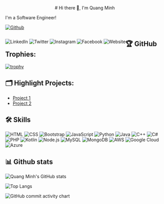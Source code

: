 <p align="center"># Hi there 👋, I'm Quang Minh</p>

I'm a Software Engineer!

[![Github](https://img.shields.io/github/followers/quangminh24112005?label=Follow&style=social)](https://github.com/quangminh24112005)

<p style="float: left; text-align: center; text-decoration: none;">
    <a href="https://www.linkedin.com/in/yourusername/" style="text-decoration: none;">
        <img src="https://img.shields.io/badge/-LinkedIn-blue?style=flat-square&logo=Linkedin&logoColor=white"
            alt="LinkedIn">
    </a>
    <a href="https://twitter.com/yourusername" style="text-decoration: none;">
        <img src="https://img.shields.io/badge/-Twitter-blue?style=flat-square&logo=Twitter&logoColor=white"
            alt="Twitter">
    </a>
    <a href="https://www.instagram.com/yourusername/" style="text-decoration: none;">
        <img src="https://img.shields.io/badge/-Instagram-purple?style=flat-square&logo=Instagram&logoColor=white"
            alt="Instagram">
    </a>
    <a href="https://www.facebook.com/yourusername/" style="text-decoration: none;">
        <img src="https://img.shields.io/badge/-Facebook-blue?style=flat-square&logo=Facebook&logoColor=white"
            alt="Facebook">
    </a>
    <a href="https://yourwebsite.com" style="text-decoration: none;">
        <img src="https://img.shields.io/badge/-Website-black?style=flat-square&logo=Google-Chrome&logoColor=white"
            alt="Website">
    </a>
</p>

## 🏆 GitHub Trophies:
[![trophy](https://github-profile-trophy.vercel.app/?username=quangminh24112005&theme=nord&column=7)](https://github.com/ryo-ma/github-profile-trophy)

## 🗂️ Highlight Projects:
- [Project 1](https://github.com/quangminh24112005/project1)
- [Project 2](https://github.com/quangminh24112005/project2)

## 🛠 Skills
![HTML](https://img.shields.io/badge/-HTML-E34F26?style=flat-square&logo=html5&logoColor=white)
![CSS](https://img.shields.io/badge/-CSS-1572B6?style=flat-square&logo=css3&logoColor=white)
![Bootstrap](https://img.shields.io/badge/-Bootstrap-7952B3?style=flat-square&logo=bootstrap&logoColor=white)
![JavaScript](https://img.shields.io/badge/-JavaScript-F7DF1E?style=flat-square&logo=javascript&logoColor=black)
![Python](https://img.shields.io/badge/-Python-3776AB?style=flat-square&logo=python&logoColor=white)
![Java](https://img.shields.io/badge/-Java-007396?style=flat-square&logo=java&logoColor=white)
![C++](https://img.shields.io/badge/-C++-00599C?style=flat-square&logo=c%2B%2B&logoColor=white)
![C#](https://img.shields.io/badge/-C%23-239120?style=flat-square&logo=c-sharp&logoColor=white)
![PHP](https://img.shields.io/badge/-PHP-777BB4?style=flat-square&logo=php&logoColor=white)
![Kotlin](https://img.shields.io/badge/-Kotlin-0095D5?style=flat-square&logo=kotlin&logoColor=white)
![Node.js](https://img.shields.io/badge/-Node.js-339933?style=flat-square&logo=node.js&logoColor=white)
![MySQL](https://img.shields.io/badge/-MySQL-4479A1?style=flat-square&logo=mysql&logoColor=white)
![MongoDB](https://img.shields.io/badge/-MongoDB-47A248?style=flat-square&logo=mongodb&logoColor=white)
![AWS](https://img.shields.io/badge/-AWS-232F3E?style=flat-square&logo=amazon-aws&logoColor=white)
![Google Cloud](https://img.shields.io/badge/-Google%20Cloud-4285F4?style=flat-square&logo=google-cloud&logoColor=white)
![Azure](https://img.shields.io/badge/-Azure-0089D6?style=flat-square&logo=microsoft-azure&logoColor=white)

## 📊 Github stats

![Quang Minh's GitHub
stats](https://github-readme-stats.vercel.app/api?username=quangminh24112005&show_icons=true&theme=tokyonight)

![Top Langs](https://github-readme-stats.vercel.app/api/top-langs/?username=quangminh24112005&theme=tokyonight)

![GitHub commit activity chart](https://activity-graph.herokuapp.com/graph?username=quangminh24112005&theme=github)
